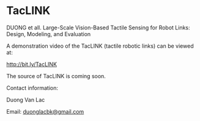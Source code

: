# TacLINK
DUONG et all. Large-Scale Vision-Based Tactile Sensing for Robot Links: Design, Modeling, and Evaluation

A demonstration video of the TacLINK (tactile robotic links) can be viewed at:

http://bit.ly/TacLINK

The source of TacLINK is coming soon.

Contact information:

Duong Van Lac

Email: duonglacbk@gmail.com
